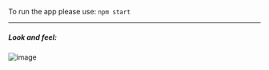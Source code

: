 To run the app please use: `npm start`

***

##### Look and feel:

![image](https://user-images.githubusercontent.com/39880369/178161261-e05f6e52-b4ee-4baf-8a9f-3aefd671f901.png)


